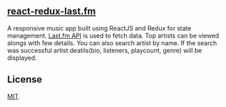 ## [react-redux-last.fm](https://github.com/nithishravindra/react-redux-last.fm-app)

A responsive music app built using ReactJS and Redux for state management. [Last.fm API](https://www.last.fm/) is used to fetch data. Top artists can be viewed alongs with few details. You can also search artist by name. If the search was successful artist deatils(bio, listeners, playcount, genre) will be displayed.

## License

[MIT](LICENSE).
